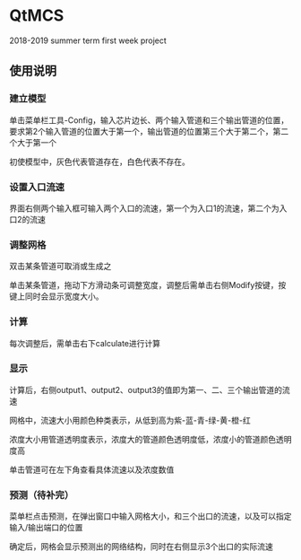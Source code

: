 # QtMCS
2018-2019 summer term first week project

## 使用说明

### 建立模型

单击菜单栏工具-Config，输入芯片边长、两个输入管道和三个输出管道的位置，要求第2个输入管道的位置大于第一个，输出管道的位置第三个大于第二个，第二个大于第一个

初使模型中，灰色代表管道存在，白色代表不存在。

### 设置入口流速

界面右侧两个输入框可输入两个入口的流速，第一个为入口1的流速，第二个为入口2的流速

### 调整网格

双击某条管道可取消或生成之

单击某条管道，拖动下方滑动条可调整宽度，调整后需单击右侧Modify按键，按键上同时会显示宽度大小。

### 计算

每次调整后，需单击右下calculate进行计算

### 显示

计算后，右侧output1、output2、output3的值即为第一、二、三个输出管道的流速

网格中，流速大小用颜色种类表示，从低到高为紫-蓝-青-绿-黄-橙-红

浓度大小用管道透明度表示，浓度大的管道颜色透明度低，浓度小的管道颜色透明度高

单击管道可在左下角查看具体流速以及浓度数值

### 预测（待补完）

菜单栏点击预测，在弹出窗口中输入网格大小，和三个出口的流速，以及可以指定输入/输出端口的位置

确定后，网格会显示预测出的网络结构，同时在右侧显示3个出口的实际流速

